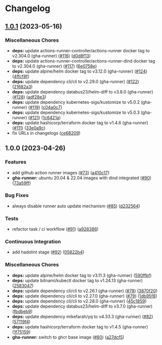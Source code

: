 # Changelog

## [1.0.1](https://git.dhl.com/DATA-LAKE-10108/rancher-pipeline-image/compare/gha-runner-v1.0.0...gha-runner-v1.0.1) (2023-05-16)


### Miscellaneous Chores

* **deps:** update actions-runner-controller/actions-runner docker tag to v2.304.0 (gha-runner) ([#116](https://git.dhl.com/DATA-LAKE-10108/rancher-pipeline-image/issues/116)) ([d0d8f13](https://git.dhl.com/DATA-LAKE-10108/rancher-pipeline-image/commit/d0d8f13d05ead0e78b4dc20f8fbb7659efc3c7bd))
* **deps:** update actions-runner-controller/actions-runner-dind docker tag to v2.304.0 (gha-runner) ([#117](https://git.dhl.com/DATA-LAKE-10108/rancher-pipeline-image/issues/117)) ([6e0758e](https://git.dhl.com/DATA-LAKE-10108/rancher-pipeline-image/commit/6e0758e31d614965e2511663a649783adafbe345))
* **deps:** update alpine/helm docker tag to v3.12.0 (gha-runner) ([#124](https://git.dhl.com/DATA-LAKE-10108/rancher-pipeline-image/issues/124)) ([4ffcf8f](https://git.dhl.com/DATA-LAKE-10108/rancher-pipeline-image/commit/4ffcf8fd29540c911c161da6e81c9e57f2e910d3))
* **deps:** update dependency cli/cli to v2.29.0 (gha-runner) ([#122](https://git.dhl.com/DATA-LAKE-10108/rancher-pipeline-image/issues/122)) ([21682a3](https://git.dhl.com/DATA-LAKE-10108/rancher-pipeline-image/commit/21682a38fa16cba304c24e64adf27ae2dcb80b34))
* **deps:** update dependency databus23/helm-diff to v3.8.0 (gha-runner) ([#128](https://git.dhl.com/DATA-LAKE-10108/rancher-pipeline-image/issues/128)) ([adf28e3](https://git.dhl.com/DATA-LAKE-10108/rancher-pipeline-image/commit/adf28e36667d5c96f06fc30dcd1fe9fb6011c2af))
* **deps:** update dependency kubernetes-sigs/kustomize to v5.0.2 (gha-runner) ([#119](https://git.dhl.com/DATA-LAKE-10108/rancher-pipeline-image/issues/119)) ([c04a0c7](https://git.dhl.com/DATA-LAKE-10108/rancher-pipeline-image/commit/c04a0c7fa7baa5dcacfc52006c74f15965b4d625))
* **deps:** update dependency kubernetes-sigs/kustomize to v5.0.3 (gha-runner) ([#121](https://git.dhl.com/DATA-LAKE-10108/rancher-pipeline-image/issues/121)) ([1c6421a](https://git.dhl.com/DATA-LAKE-10108/rancher-pipeline-image/commit/1c6421a10574e37a265d4f154a1ad8d07944253a))
* **deps:** update hashicorp/terraform docker tag to v1.4.6 (gha-runner) ([#111](https://git.dhl.com/DATA-LAKE-10108/rancher-pipeline-image/issues/111)) ([33e0a9c](https://git.dhl.com/DATA-LAKE-10108/rancher-pipeline-image/commit/33e0a9c4511734578afd81416bfffb3b75ea1b2b))
* fix URLs in changelogs ([ce68209](https://git.dhl.com/DATA-LAKE-10108/rancher-pipeline-image/commit/ce6820972fb82bdaec93036588fc28896bf8ea63))

## 1.0.0 (2023-04-26)


### Features

* add github action runner images ([#73](https://git.dhl.com/DATA-LAKE-10108/rancher-pipeline-image/issues/73)) ([a410c17](https://git.dhl.com/DATA-LAKE-10108/rancher-pipeline-image/commit/a410c17d2974910e76fc329828a4a0963cfa3fab))
* **gha-runner:** ubuntu 20.04 & 22.04 images with dind integrated ([#90](https://git.dhl.com/DATA-LAKE-10108/rancher-pipeline-image/issues/90)) ([73a59ff](https://git.dhl.com/DATA-LAKE-10108/rancher-pipeline-image/commit/73a59ff776d3065343b8c70d62da8dd156fba44e))


### Bug Fixes

* always disable runner auto update mechanism ([#85](https://git.dhl.com/DATA-LAKE-10108/rancher-pipeline-image/issues/85)) ([d232564](https://git.dhl.com/DATA-LAKE-10108/rancher-pipeline-image/commit/d23256454a6daab82f3f2177c6d0162f2780f19c))


### Tests

* refactor task / ci workflow ([#91](https://git.dhl.com/DATA-LAKE-10108/rancher-pipeline-image/issues/91)) ([a928386](https://git.dhl.com/DATA-LAKE-10108/rancher-pipeline-image/commit/a92838677c78655c377d04760c784fd6ce51faf7))


### Continuous Integration

* add hadolint stage ([#92](https://git.dhl.com/DATA-LAKE-10108/rancher-pipeline-image/issues/92)) ([05822b4](https://git.dhl.com/DATA-LAKE-10108/rancher-pipeline-image/commit/05822b41765643abd842d3ad6652c894c7089207))


### Miscellaneous Chores

* **deps:** update alpine/helm docker tag to v3.11.3 (gha-runner) ([590ffbf](https://git.dhl.com/DATA-LAKE-10108/rancher-pipeline-image/commit/590ffbf1699d37b74feaa2310dfa491edac94d3d))
* **deps:** update bitnami/kubectl docker tag to v1.24.13 (gha-runner) ([2583047](https://git.dhl.com/DATA-LAKE-10108/rancher-pipeline-image/commit/25830474e1473edf477934c3fcd0f6201c09348c))
* **deps:** update dependency cli/cli to v2.26.1 (gha-runner) ([#78](https://git.dhl.com/DATA-LAKE-10108/rancher-pipeline-image/issues/78)) ([3870f20](https://git.dhl.com/DATA-LAKE-10108/rancher-pipeline-image/commit/3870f20fd5f88bb543e616973fe8967040c8a27e))
* **deps:** update dependency cli/cli to v2.27.0 (gha-runner) ([#79](https://git.dhl.com/DATA-LAKE-10108/rancher-pipeline-image/issues/79)) ([1db95f8](https://git.dhl.com/DATA-LAKE-10108/rancher-pipeline-image/commit/1db95f859f114bc60d967e349bb648ef1f240ebd))
* **deps:** update dependency cli/cli to v2.28.0 (gha-runner) ([45c1859](https://git.dhl.com/DATA-LAKE-10108/rancher-pipeline-image/commit/45c1859805f8acb541ba6b27caf5aec0fd5a4276))
* **deps:** update dependency databus23/helm-diff to v3.7.0 (gha-runner) ([fbdbeb9](https://git.dhl.com/DATA-LAKE-10108/rancher-pipeline-image/commit/fbdbeb9801664f46142ec47c3f30777ad4e4bbb0))
* **deps:** update dependency mikefarah/yq to v4.33.3 (gha-runner) ([#82](https://git.dhl.com/DATA-LAKE-10108/rancher-pipeline-image/issues/82)) ([57119f4](https://git.dhl.com/DATA-LAKE-10108/rancher-pipeline-image/commit/57119f47760b81515fa40a6324853927908e48ca))
* **deps:** update hashicorp/terraform docker tag to v1.4.5 (gha-runner) ([1f75159](https://git.dhl.com/DATA-LAKE-10108/rancher-pipeline-image/commit/1f7515935f0235b308f27abb6a0bc1115e66054b))
* **gha-runner:** switch to ghcr base image ([#80](https://git.dhl.com/DATA-LAKE-10108/rancher-pipeline-image/issues/80)) ([a27dcf5](https://git.dhl.com/DATA-LAKE-10108/rancher-pipeline-image/commit/a27dcf55e934f968dcbb2ee7793387134904a3b9))

